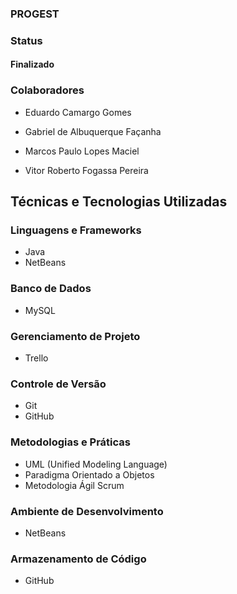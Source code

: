 ### PROGEST

### Status 

 #### Finalizado

### Colaboradores

 - Eduardo Camargo Gomes

 - Gabriel de Albuquerque Façanha

 - Marcos Paulo Lopes Maciel

- Vitor Roberto Fogassa Pereira
  
## Técnicas e Tecnologias Utilizadas

### Linguagens e Frameworks
- Java
- NetBeans

### Banco de Dados
- MySQL

### Gerenciamento de Projeto
- Trello

### Controle de Versão
- Git
- GitHub

### Metodologias e Práticas
- UML (Unified Modeling Language)
- Paradigma Orientado a Objetos
- Metodologia Ágil Scrum

### Ambiente de Desenvolvimento
- NetBeans

### Armazenamento de Código
- GitHub


